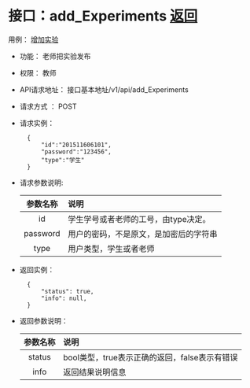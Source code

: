 # 接口：add_Experiments  [返回](../README.md)
用例： [增加实验](../用例/增加实验.md)

- 功能：
      老师把实验发布
    
- 权限：
    教师  
    
- API请求地址： 
    接口基本地址/v1/api/add_Experiments

- 请求方式 ：
    POST

- 请求实例：

        {
            "id":"201511606101",
            "password":"123456",
            "type":"学生"
        }
        
- 请求参数说明:        

  |参数名称|说明|
  |:---------:|:--------------------------------------------------------|      
  |id|学生学号或者老师的工号，由type决定。|
  |password|用户的密码，不是原文，是加密后的字符串| 
  |type|用户类型，学生或者老师|
  
- 返回实例：

        { 
            "status": true,
            "info": null,    
        }
 
- 返回参数说明：    
 
  |参数名称|说明|
  |:---------:|:--------------------------------------------------------|      
  |status|bool类型，true表示正确的返回，false表示有错误|
  |info|返回结果说明信息|
